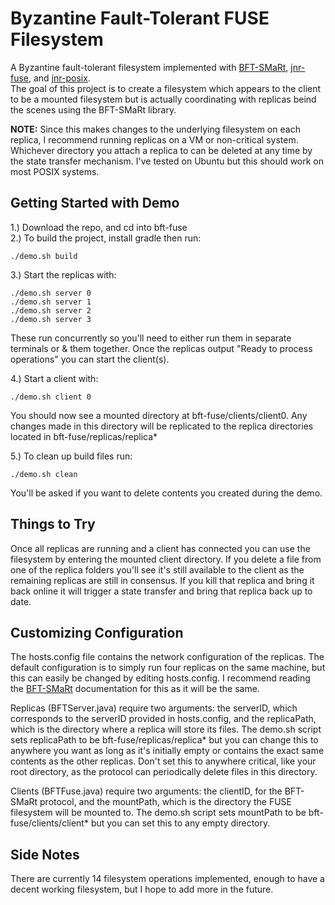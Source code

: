 # Byzantine Fault-Tolerant FUSE Filesystem
A Byzantine fault-tolerant filesystem implemented with [BFT-SMaRt](https://github.com/bft-smart/library),
[jnr-fuse](https://github.com/SerCeMan/jnr-fuse), and [jnr-posix](https://github.com/jnr/jnr-posix).  
The goal of this project is to create a filesystem which appears to the client
to be a mounted filesystem but is actually coordinating with replicas beind the
scenes using the BFT-SMaRt library.

**NOTE:** Since this makes changes to the underlying filesystem on each replica, 
I recommend running replicas on a VM or non-critical system. Whichever directory 
you attach a replica to can be deleted at any time by the state transfer 
mechanism. I've tested on Ubuntu but this should work on most POSIX systems.

## Getting Started with Demo
1.) Download the repo, and cd into bft-fuse  
2.) To build the project, install gradle then run: 
```
./demo.sh build
```
3.) Start the replicas with:
```
./demo.sh server 0
./demo.sh server 1
./demo.sh server 2
./demo.sh server 3
```
These run concurrently so you'll need to either run them in separate terminals 
or & them together. Once the replicas output "Ready to process operations" you
can start the client(s).

4.) Start a client with:
```
./demo.sh client 0
```
You should now see a mounted directory at bft-fuse/clients/client0. Any changes
made in this directory will be replicated to the replica directories located in 
bft-fuse/replicas/replica*

5.) To clean up build files run:
```
./demo.sh clean
```
You'll be asked if you want to delete contents you created during the demo.

## Things to Try
Once all replicas are running and a client has connected you can use the 
filesystem by entering the mounted client directory. If you delete a file from
one of the replica folders you'll see it's still available to the client as the 
remaining replicas are still in consensus. If you kill that replica and bring it
back online it will trigger a state transfer and bring that replica back up to
date.

## Customizing Configuration
The hosts.config file contains the network configuration of the replicas. The 
default configuration is to simply run four replicas on the same machine, but 
this can easily be changed by editing hosts.config. I recommend reading the 
[BFT-SMaRt](https://github.com/bft-smart/library) documentation for this as it 
will be the same.

Replicas (BFTServer.java) require two arguments: the serverID, which corresponds 
to the serverID provided in hosts.config, and the replicaPath, which is the 
directory where a replica will store its files. The demo.sh script sets 
replicaPath to be bft-fuse/replicas/replica* but you can change this to anywhere 
you want as long as it's initially empty or contains the exact same contents as 
the other replicas. Don't set this to anywhere critical, like your root 
directory, as the protocol can periodically delete files in this directory.

Clients (BFTFuse.java) require two arguments: the clientID, for the BFT-SMaRt 
protocol, and the mountPath, which is the directory the FUSE filesystem will be
mounted to. The demo.sh script sets mountPath to be bft-fuse/clients/client* but 
you can set this to any empty directory.

## Side Notes
There are currently 14 filesystem operations implemented, enough to have a 
decent working filesystem, but I hope to add more in the future.


